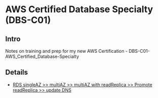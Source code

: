 # AWS Certified Database Specialty (DBS-C01)

## Intro

Notes on training and prep for my new AWS Certification - DBS-C01-AWS_Certified_Database-Specialty

## Details

* [RDS singleAZ >> multiAZ >> multiAZ with readReplica >> Promote readReplica >> update DNS](docs/RDS-singleAZ-multiAZ-readReplica-Promote/Readme.md)
